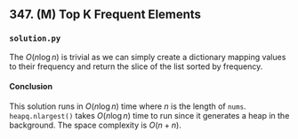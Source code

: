 ## 347. (M) Top K Frequent Elements

### `solution.py`
The $O(n\log n)$ is trivial as we can simply create a dictionary mapping values to their frequency and return the slice of the list sorted by frequency.  

#### Conclusion
This solution runs in $O(n\log n)$ time where $n$ is the length of `nums`. `heapq.nlargest()` takes $O(n\log n)$ time to run since it generates a heap in the background. The space complexity is $O(n+n)$.  
  

